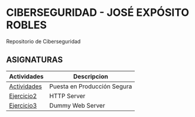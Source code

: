 # CIBERSEGURIDAD - JOSÉ EXPÓSITO ROBLES 
Repositorio de Ciberseguridad
## ASIGNATURAS
| Actividades  | Descripcion |
| ------------- | ------------- |
| [Actividades](Puesta-Produccion-segura/Ejercicios.md)  | Puesta en Producción Segura  |
|  [Ejercicio2](HTTP-Server/documento.md)  | HTTP Server |
|  [Ejercicio3](Dummy/documento.md)  | Dummy Web Server |
